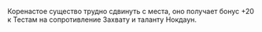 Коренастое существо трудно сдвинуть с места, оно получает бонус +20 к Тестам на сопротивление Захвату и таланту Нокдаун.